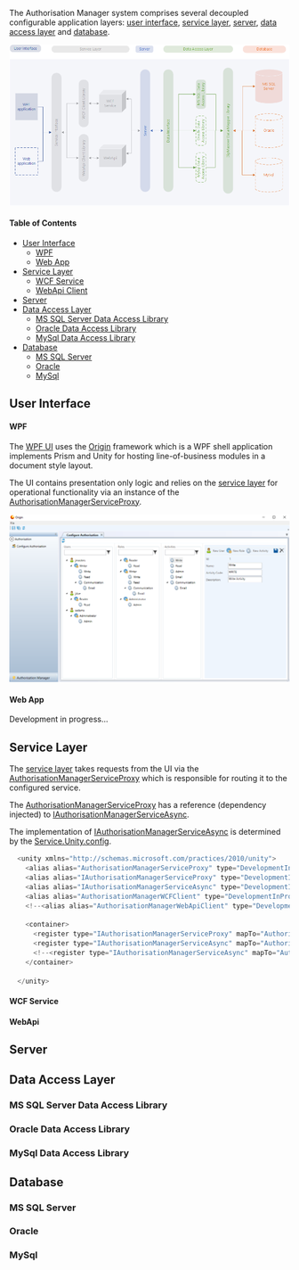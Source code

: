 The Authorisation Manager system comprises several decoupled configurable application layers: [user interface](#user-interface), [service layer](#service-layer), [server](#server), [data access layer](#data-access-layer) and [database](#database).

![Alt text](/README-images/component_diagram.png?raw=true "Component Diagram")

#### Table of Contents
* [User Interface](#user-interface)
  * [WPF](#wpf)
  * [Web App](#web-app)
* [Service Layer](#service-layer)
  * [WCF Service](#wcf-service)
  * [WebApi Client](#webapi)
* [Server](#server)
* [Data Access Layer](#data-access-layer)
  * [MS SQL Server Data Access Library](#ms-sql-server-data-access-library)
  * [Oracle Data Access Library](#oracle-data-access-library)
  * [MySql Data Access Library](#mysql-data-access-library)
* [Database](#database)
  * [MS SQL Server](#ms-sql-server)
  * [Oracle](#oracle)
  * [MySql](#mysql)

## User Interface
#### WPF
The [WPF UI](https://github.com/grantcolley/authorisationmanager/tree/master/UI/WPF) uses the [Origin](https://github.com/grantcolley/origin) framework which is a WPF shell application implements Prism and Unity for hosting line-of-business modules in a document style layout.

The UI contains presentation only logic and relies on the [service layer](https://github.com/grantcolley/authorisationmanager/tree/master/Service/DevelopmentInProgress.AuthorisationManager.Service) for operational functionality via an instance of the [AuthorisationManagerServiceProxy](https://github.com/grantcolley/authorisationmanager/blob/master/Service/DevelopmentInProgress.AuthorisationManager.Service/AuthorisationManagerServiceProxy.cs).

![Alt text](/README-images/wpf_ui.PNG?raw=true "WPF GUI")

#### Web App
Development in progress...


## Service Layer
The [service layer](https://github.com/grantcolley/authorisationmanager/tree/master/Service/DevelopmentInProgress.AuthorisationManager.Service) takes requests from the UI via the [AuthorisationManagerServiceProxy](https://github.com/grantcolley/authorisationmanager/blob/master/Service/DevelopmentInProgress.AuthorisationManager.Service/AuthorisationManagerServiceProxy.cs) which is responsible for routing it to the configured service.

The [AuthorisationManagerServiceProxy](https://github.com/grantcolley/authorisationmanager/blob/master/Service/DevelopmentInProgress.AuthorisationManager.Service/AuthorisationManagerServiceProxy.cs) has a reference (dependency injected) to [IAuthorisationManagerServiceAsync](https://github.com/grantcolley/authorisationmanager/blob/master/Service/DevelopmentInProgress.AuthorisationManager.Service/IAuthorisationManagerServiceAsync.cs).

The implementation of [IAuthorisationManagerServiceAsync](https://github.com/grantcolley/authorisationmanager/blob/master/Service/DevelopmentInProgress.AuthorisationManager.Service/IAuthorisationManagerServiceAsync.cs) is determined by the [Service.Unity.config](https://github.com/grantcolley/authorisationmanager/blob/master/Service/DevelopmentInProgress.AuthorisationManager.Service/Configuration/DevelopmentInProgress.AuthorisationManager.Service.Unity.config).

```C#
  <unity xmlns="http://schemas.microsoft.com/practices/2010/unity">
    <alias alias="AuthorisationManagerServiceProxy" type="DevelopmentInProgress.AuthorisationManager.Service.AuthorisationManagerServiceProxy, DevelopmentInProgress.AuthorisationManager.Service" />
    <alias alias="IAuthorisationManagerServiceProxy" type="DevelopmentInProgress.AuthorisationManager.Service.IAuthorisationManagerServiceProxy, DevelopmentInProgress.AuthorisationManager.Service" />
    <alias alias="IAuthorisationManagerServiceAsync" type="DevelopmentInProgress.AuthorisationManager.Service.IAuthorisationManagerServiceAsync, DevelopmentInProgress.AuthorisationManager.Service" />    
    <alias alias="AuthorisationManagerWCFClient" type="DevelopmentInProgress.AuthorisationManager.WCFClient.AuthorisationManagerWCFClient, DevelopmentInProgress.AuthorisationManager.WCFClient" />
    <!--<alias alias="AuthorisationManagerWebApiClient" type="DevelopmentInProgress.AuthorisationManager.WebApiClient.AuthorisationManagerWebApiClient, DevelopmentInProgress.AuthorisationManager.WebApiClient" />-->

    <container>
      <register type="IAuthorisationManagerServiceProxy" mapTo="AuthorisationManagerServiceProxy"/>
      <register type="IAuthorisationManagerServiceAsync" mapTo="AuthorisationManagerWCFClient"/>
      <!--<register type="IAuthorisationManagerServiceAsync" mapTo="AuthorisationManagerWebApiClient"/>-->
    </container>

  </unity>
```

#### WCF Service

#### WebApi

## Server

## Data Access Layer
### MS SQL Server Data Access Library
### Oracle Data Access Library
### MySql Data Access Library

## Database
### MS SQL Server
### Oracle
### MySql

